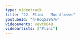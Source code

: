 ```yaml
---
type: videotrack
title: "22. Plini - Moonflower"
youtubeId: "h-HoqS29h7w"
videoevents: vevt0048
videoartists: ["Plini"]
---
```

